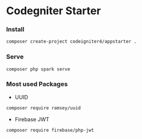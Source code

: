 # Codegniter Starter

### Install
```bash
composer create-project codeigniter4/appstarter .
```

### Serve
```bash
composer php spark serve
```

### Most used Packages
- UUID
```bash
composer require ramsey/uuid
```

- Firebase JWT
```bash
composer require firebase/php-jwt
```
